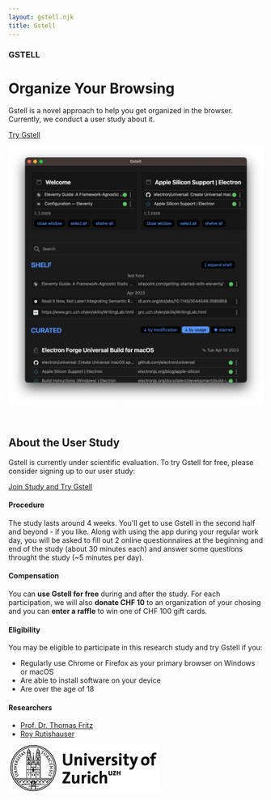 ```yaml
---
layout: gstell.njk
title: Gstell
---
```


### GSTELL
# Organize Your Browsing

Gstell is a novel approach to help you get organized in the browser.
Currently, we conduct a user study about it. 

<a href="#learn-more" class="button">Try Gstell</a>

![screenshot](/public/img/screenshot.png)

<br id="learn-more">

## About the User Study
Gstell is currently under scientific evaluation. To try Gstell for free, please consider signing up to our user study:

<a href="https://uzhwwf.qualtrics.com/jfe/form/SV_22V5buBvQLEgBxk" class="button">Join Study and Try Gstell</a>

#### Procedure
The study lasts around 4 weeks. You'll get to use Gstell in the second half and beyond - if you like. Along with using the app during your regular work day, you will be asked to fill out 2 online questionnaires at the beginning and end of the study (about 30 minutes each) and answer some questions throught the study (~5 minutes per day).

<!-- You can learn more about the study procedure, data storage, and privacy by consulting our [consent form](OTODO:). -->

#### Compensation
You can **use Gstell for free** during and after the study. For each participation, we will also **donate CHF 10** to an organization of your chosing and you can **enter a raffle** to win one of CHF 100 gift cards.

#### Eligibility
You may be eligible to participate in this research study and try Gstell if you:
- Regularly use Chrome or Firefox as your primary browser on Windows or macOS
- Are able to install software on your device
- Are over the age of 18

#### Researchers
- [Prof. Dr. Thomas Fritz](https://hasel.dev/team/thomas-fritz)<br>
- [Roy Rutishauser](https://hasel.dev/team/roy-rutishauser)

![University of Zurich Logo](/public/img/uzh-logo.jpg)
